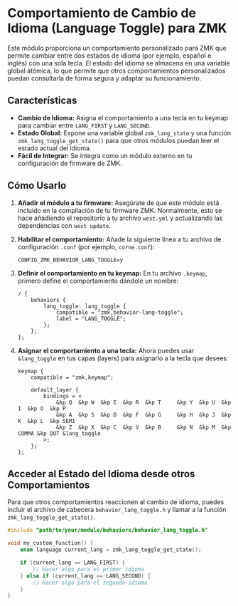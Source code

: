 # Comportamiento de Cambio de Idioma (Language Toggle) para ZMK

Este módulo proporciona un comportamiento personalizado para ZMK que permite cambiar entre dos estados de idioma (por ejemplo, español e inglés) con una sola tecla. El estado del idioma se almacena en una variable global atómica, lo que permite que otros comportamientos personalizados puedan consultarla de forma segura y adaptar su funcionamiento.

## Características

- **Cambio de Idioma:** Asigna el comportamiento a una tecla en tu keymap para cambiar entre `LANG_FIRST` y `LANG_SECOND`.
- **Estado Global:** Expone una variable global `zmk_lang_state` y una función `zmk_lang_toggle_get_state()` para que otros módulos puedan leer el estado actual del idioma.
- **Fácil de Integrar:** Se integra como un módulo externo en tu configuración de firmware de ZMK.

## Cómo Usarlo

1.  **Añadir el módulo a tu firmware:**
    Asegúrate de que este módulo está incluido en la compilación de tu firmware ZMK. Normalmente, esto se hace añadiendo el repositorio a tu archivo `west.yml` y actualizando las dependencias con `west update`.

2.  **Habilitar el comportamiento:**
    Añade la siguiente línea a tu archivo de configuración `.conf` (por ejemplo, `corne.conf`):

    ```
    CONFIG_ZMK_BEHAVIOR_LANG_TOGGLE=y
    ```

3.  **Definir el comportamiento en tu keymap:**
    En tu archivo `.keymap`, primero define el comportamiento dándole un nombre:

    ```dts
    / {
        behaviors {
            lang_toggle: lang_toggle {
                compatible = "zmk,behavior-lang-toggle";
                label = "LANG_TOGGLE";
            };
        };
    };
    ```

4.  **Asignar el comportamiento a una tecla:**
    Ahora puedes usar `&lang_toggle` en tus capas (layers) para asignarlo a la tecla que desees:

    ```dts
    keymap {
        compatible = "zmk,keymap";

        default_layer {
            bindings = <
                &kp Q  &kp W  &kp E  &kp R  &kp T     &kp Y  &kp U  &kp I  &kp O  &kp P
                &kp A  &kp S  &kp D  &kp F  &kp G     &kp H  &kp J  &kp K  &kp L  &kp SEMI
                &kp Z  &kp X  &kp C  &kp V  &kp B     &kp N  &kp M  &kp COMMA &kp DOT &lang_toggle
            >;
        };
    };
    ```

## Acceder al Estado del Idioma desde otros Comportamientos

Para que otros comportamientos reaccionen al cambio de idioma, puedes incluir el archivo de cabecera `behavior_lang_toggle.h` y llamar a la función `zmk_lang_toggle_get_state()`.

```c
#include "path/to/your/module/behaviors/behavior_lang_toggle.h"

void my_custom_function() {
    enum language current_lang = zmk_lang_toggle_get_state();

    if (current_lang == LANG_FIRST) {
        // Hacer algo para el primer idioma
    } else if (current_lang == LANG_SECOND) {
        // Hacer algo para el segundo idioma
    }
}
```
